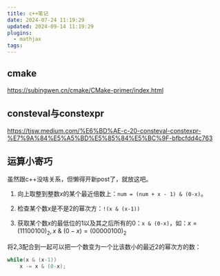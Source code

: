 ```yaml
---
title: c++笔记
date: 2024-07-24 11:19:29
updated: 2024-09-14 11:19:29
plugins:
  - mathjax
tags:
---
```

## cmake
https://subingwen.cn/cmake/CMake-primer/index.html

## consteval与constexpr
https://tjsw.medium.com/%E6%BD%AE-c-20-consteval-constexpr-%E7%9A%84%E5%A5%BD%E5%85%84%E5%BC%9F-bfbcfdd4c763

## 运算小寄巧
虽然跟c++没啥关系，但懒得开新post了，就放这吧。

1. 向上取整到整数$x$的某个最近倍数上：`num = (num + x - 1) & (0-x)`。

2. 检查某个数$x$是不是2的幂次方：`!(x & (x-1))`

3. 获取某个数$x$的最低位的1以及其之后所有的0：`x & (0-x)`，如：$x =(11100100)_2, x\ \& \ (0-x) = (00000100)_2$

将2,3配合到一起可以把一个数变为一个比该数小的最近2的幂次方的数：
```cpp
while(x & (x-1))
    x -= x & (0-x);
```